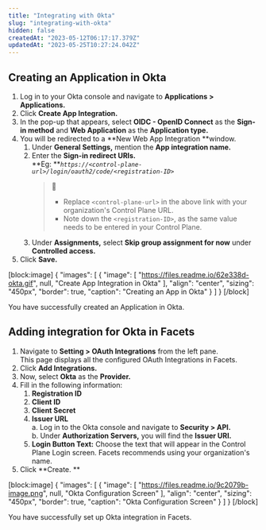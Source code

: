 ```yaml
---
title: "Integrating with Okta"
slug: "integrating-with-okta"
hidden: false
createdAt: "2023-05-12T06:17:17.379Z"
updatedAt: "2023-05-25T10:27:24.042Z"
---
```

## Creating an Application in Okta

1. Log in to your Okta console and navigate to **Applications > Applications.**
2. Click **Create App Integration.**
3. In the pop-up that appears, select **OIDC - OpenID Connect** as the **Sign-in method** and **Web Application** as the **Application type.**
4. You will be redirected to a **New Web App Integration **window.
   1. Under **General Settings,** mention the **App integration name.**
   2. Enter the **Sign-in redirect URIs.**  
      **Eg: **_`https://<control-plane-url>/login/oauth2/code/<registration-ID>`_
      > 📘 
      > 
      > - Replace `<control-plane-url>` in the above link with your organization's Control Plane URL.
      > - Note down the `<registration-ID>`, as the same value needs to be entered in your Control Plane.
   3. Under **Assignments,** select **Skip group assignment for now** under **Controlled access.**
5. Click **Save.**

[block:image]
{
  "images": [
    {
      "image": [
        "https://files.readme.io/62e338d-okta.gif",
        null,
        "Create App Integration in Okta"
      ],
      "align": "center",
      "sizing": "450px",
      "border": true,
      "caption": "Creating an App in Okta"
    }
  ]
}
[/block]

You have successfully created an Application in Okta.

## Adding integration for Okta in Facets

1. Navigate to **Setting > OAuth Integrations** from the left pane.  
   This page displays all the configured OAuth Integrations in Facets.
2. Click **Add Integrations.**
3. Now, select **Okta** as the **Provider.**
4. Fill in the following information:
   1. **Registration ID**
   2. **Client ID**
   3. **Client Secret**
   4. **Issuer URL**  
      a. Log in to the Okta console and navigate to **Security > API.**  
      b. Under **Authorization Servers,** you will find the **Issuer URI.**
   5. **Login Button Text:** Choose the text that will appear in the Control Plane Login screen. Facets recommends using your organization's name.
5. Click **Create. **

[block:image]
{
  "images": [
    {
      "image": [
        "https://files.readme.io/9c2079b-image.png",
        null,
        "Okta Configuration Screen"
      ],
      "align": "center",
      "sizing": "450px",
      "border": true,
      "caption": "Okta Configuration Screen"
    }
  ]
}
[/block]

You have successfully set up Okta integration in Facets.